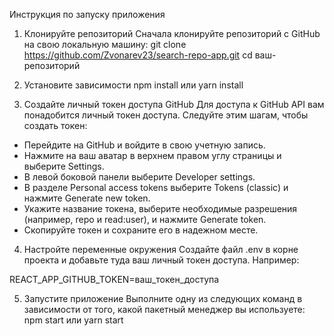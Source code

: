 Инструкция по запуску приложения

1. Клонируйте репозиторий
  Сначала клонируйте репозиторий с GitHub на свою локальную машину:
  git clone https://github.com/Zvonarev23/search-repo-app.git
  cd ваш-репозиторий

2. Установите зависимости
  npm install или yarn install

3. Создайте личный токен доступа GitHub
  Для доступа к GitHub API вам понадобится личный токен доступа. Следуйте этим шагам, чтобы создать токен:

  - Перейдите на GitHub и войдите в свою учетную запись.
  - Нажмите на ваш аватар в верхнем правом углу страницы и выберите Settings.
  - В левой боковой панели выберите Developer settings.
  - В разделе Personal access tokens выберите Tokens (classic) и нажмите Generate new token.
  - Укажите название токена, выберите необходимые разрешения (например, repo и read:user), и нажмите Generate token.
  - Скопируйте токен и сохраните его в надежном месте.

4. Настройте переменные окружения
  Создайте файл .env в корне проекта и добавьте туда ваш личный токен доступа. Например:

REACT_APP_GITHUB_TOKEN=ваш_токен_доступа

5. Запустите приложение
  Выполните одну из следующих команд в зависимости от того, какой пакетный менеджер вы используете:
  npm start или yarn start
